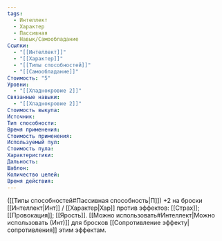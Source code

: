 ```yaml
---
tags:
  - Интеллект
  - Характер
  - Пассивная
  - Навык/Самообладание
Ссылки:
  - "[[Интеллект]]"
  - "[[Характер]]"
  - "[[Типы способностей]]"
  - "[[Самообладание]]"
Стоимость: "5"
Уровни:
  - "[[Хладнокровие 2]]"
Связанные навыки:
  - "[[Хладнокровие 2]]"
Стоимость выкупа:
Источник:
Тип способности:
Время применения:
Стоимость применения:
Используемый пул:
Стоимость пула:
Характеристики:
Дальность:
Шаблон:
Количество целей:
Время действия:
---
```

([[Типы способностей#Пассивная способность|П]]) +2 на броски [[Интеллект|Инт]] / [[Характер|Хар]] против эффектов: [[Страх]]; [[Провокация]]; [[Ярость]].
[[Можно использовать#Интеллект|Можно использовать (Инт)]] для бросков [[Сопротивление эффекту|сопротивления]] этим эффектам. 

